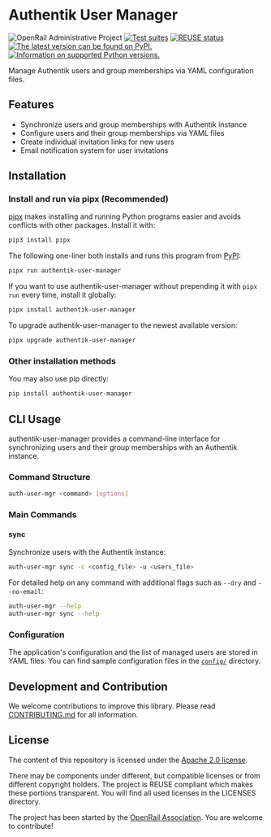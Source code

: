 <!--
SPDX-FileCopyrightText: 2025 DB Systel GmbH

SPDX-License-Identifier: Apache-2.0
-->

# Authentik User Manager

![OpenRail Administrative Project](https://openrailassociation.org/badges/openrail-project-admin.svg)
[![Test suites](https://github.com/OpenRailAssociation/authentik-user-manager/actions/workflows/test.yaml/badge.svg)](https://github.com/OpenRailAssociation/authentik-user-manager/actions/workflows/test.yaml)
[![REUSE status](https://api.reuse.software/badge/github.com/OpenRailAssociation/authentik-user-manager)](https://api.reuse.software/info/github.com/OpenRailAssociation/authentik-user-manager)
[![The latest version can be found on PyPI.](https://img.shields.io/pypi/v/authentik-user-manager.svg)](https://pypi.org/project/authentik-user-manager/)
[![Information on supported Python versions.](https://img.shields.io/pypi/pyversions/authentik-user-manager.svg)](https://pypi.org/project/authentik-user-manager/)

Manage Authentik users and group memberships via YAML configuration files.

## Features

- Synchronize users and group memberships with Authentik instance
- Configure users and their group memberships via YAML files
- Create individual invitation links for new users
- Email notification system for user invitations

## Installation

### Install and run via pipx (Recommended)

[pipx](https://pypa.github.io/pipx/) makes installing and running Python programs easier and avoids conflicts with other packages. Install it with:

```sh
pip3 install pipx
```

The following one-liner both installs and runs this program from [PyPI](https://pypi.org/project/authentik-user-manager/):

```sh
pipx run authentik-user-manager
```

If you want to use authentik-user-manager without prepending it with `pipx run` every time, install it globally:

```sh
pipx install authentik-user-manager
```

To upgrade authentik-user-manager to the newest available version:

```sh
pipx upgrade authentik-user-manager
```

### Other installation methods

You may also use pip directly:

```bash
pip install authentik-user-manager
```

## CLI Usage

authentik-user-manager provides a command-line interface for synchronizing users and their group memberships with an Authentik instance.

### Command Structure

```sh
auth-user-mgr <command> [options]
```

### Main Commands

#### sync

Synchronize users with the Authentik instance:

```sh
auth-user-mgr sync -c <config_file> -u <users_file>
```

For detailed help on any command with additional flags such as `--dry` and `--no-email`:

```bash
auth-user-mgr --help
auth-user-mgr sync --help
```

### Configuration

The application's configuration and the list of managed users are stored in YAML files. You can find sample configuration files in the [`config/`](./config/) directory.


## Development and Contribution

We welcome contributions to improve this library. Please read [CONTRIBUTING.md](./CONTRIBUTING.md) for all information.


## License

The content of this repository is licensed under the [Apache 2.0 license](https://www.apache.org/licenses/LICENSE-2.0).

There may be components under different, but compatible licenses or from different copyright holders. The project is REUSE compliant which makes these portions transparent. You will find all used licenses in the LICENSES directory.

The project has been started by the [OpenRail Association](https://openrailassociation.org). You are welcome to contribute!
